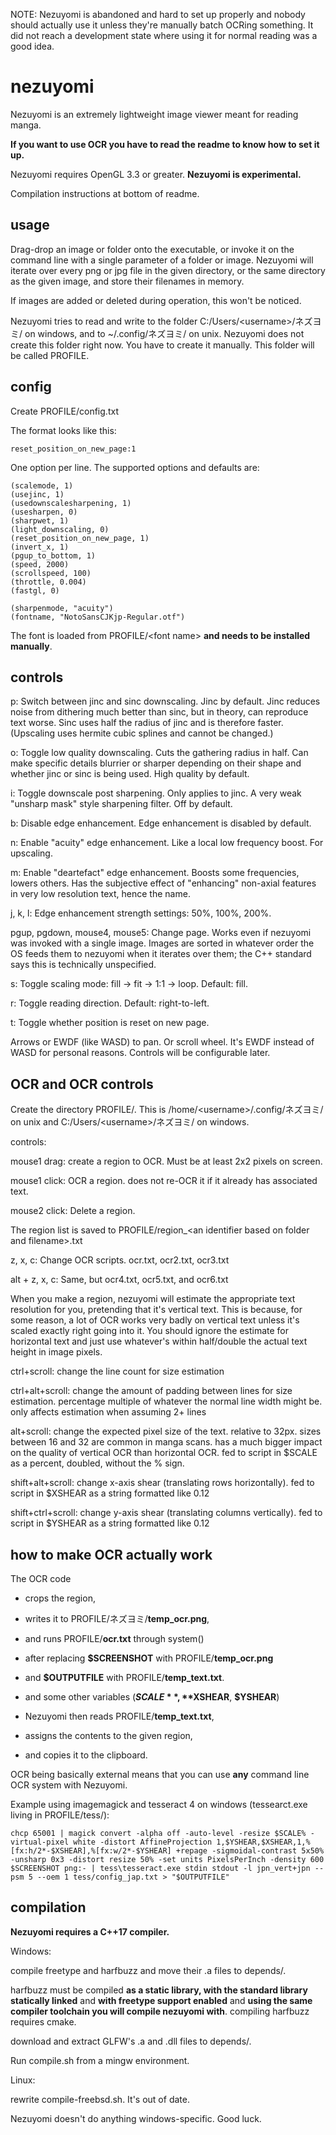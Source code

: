 NOTE: Nezuyomi is abandoned and hard to set up properly and nobody should actually use it unless they're manually batch OCRing something. It did not reach a development state where using it for normal reading was a good idea.

# nezuyomi
Nezuyomi is an extremely lightweight image viewer meant for reading manga.

**If you want to use OCR you have to read the readme to know how to set it up.**

Nezuyomi requires OpenGL 3.3 or greater. **Nezuyomi is experimental.**

Compilation instructions at bottom of readme.

## usage

Drag-drop an image or folder onto the executable, or invoke it on the command line with a single parameter of a folder or image. Nezuyomi will iterate over every png or jpg file in the given directory, or the same directory as the given image, and store their filenames in memory.

If images are added or deleted during operation, this won't be noticed.

Nezuyomi tries to read and write to the folder C:/Users/\<username>/ネズヨミ/ on windows, and to ~/.config/ネズヨミ/ on unix. Nezuyomi does not create this folder right now. You have to create it manually. This folder will be called PROFILE.

## config

Create PROFILE/config.txt

The format looks like this:

    reset_position_on_new_page:1

One option per line. The supported options and defaults are:

    (scalemode, 1)
    (usejinc, 1)
    (usedownscalesharpening, 1)
    (usesharpen, 0)
    (sharpwet, 1)
    (light_downscaling, 0)
    (reset_position_on_new_page, 1)
    (invert_x, 1)
    (pgup_to_bottom, 1)
    (speed, 2000)
    (scrollspeed, 100)
    (throttle, 0.004)
    (fastgl, 0)

    (sharpenmode, "acuity")
    (fontname, "NotoSansCJKjp-Regular.otf")

The font is loaded from PROFILE/\<font name> **and needs to be installed manually**.

## controls

p: Switch between jinc and sinc downscaling. Jinc by default. Jinc reduces noise from dithering much better than sinc, but in theory, can reproduce text worse. Sinc uses half the radius of jinc and is therefore faster. (Upscaling uses hermite cubic splines and cannot be changed.)

o: Toggle low quality downscaling. Cuts the gathering radius in half. Can make specific details blurrier or sharper depending on their shape and whether jinc or sinc is being used. High quality by default.

i: Toggle downscale post sharpening. Only applies to jinc. A very weak "unsharp mask" style sharpening filter. Off by default.

b: Disable edge enhancement. Edge enhancement is disabled by default.

n: Enable "acuity" edge enhancement. Like a local low frequency boost. For upscaling.

m: Enable "deartefact" edge enhancement. Boosts some frequencies, lowers others. Has the subjective effect of "enhancing" non-axial features in very low resolution text, hence the name.

j, k, l: Edge enhancement strength settings: 50%, 100%, 200%.

pgup, pgdown, mouse4, mouse5: Change page. Works even if nezuyomi was invoked with a single image. Images are sorted in whatever order the OS feeds them to nezuyomi when it iterates over them; the C++ standard says this is technically unspecified.

s: Toggle scaling mode: fill -> fit -> 1:1 -> loop. Default: fill.

r: Toggle reading direction. Default: right-to-left.

t: Toggle whether position is reset on new page.

Arrows or EWDF (like WASD) to pan. Or scroll wheel. It's EWDF instead of WASD for personal reasons. Controls will be configurable later.

## OCR and OCR controls

Create the directory PROFILE/. This is /home/\<username>/.config/ネズヨミ/ on unix and C:/Users/\<username>/ネズヨミ/ on windows.

controls:

mouse1 drag: create a region to OCR. Must be at least 2x2 pixels on screen.

mouse1 click: OCR a region. does not re-OCR it if it already has associated text.

mouse2 click: Delete a region.

The region list is saved to PROFILE/region_\<an identifier based on folder and filename>.txt

z, x, c: Change OCR scripts. ocr.txt, ocr2.txt, ocr3.txt

alt + z, x, c: Same, but ocr4.txt, ocr5.txt, and ocr6.txt

When you make a region, nezuyomi will estimate the appropriate text resolution for you, pretending that it's vertical text. This is because, for some reason, a lot of OCR works very badly on vertical text unless it's scaled exactly right going into it. You should ignore the estimate for horizontal text and just use whatever's within half/double the actual text height in image pixels.

ctrl+scroll: change the line count for size estimation

ctrl+alt+scroll: change the amount of padding between lines for size estimation. percentage multiple of whatever the normal line width might be. only affects estimation when assuming 2+ lines

alt+scroll: change the expected pixel size of the text. relative to 32px. sizes between 16 and 32 are common in manga scans. has a much bigger impact on the quality of vertical OCR than horizontal OCR. fed to script in $SCALE as a percent, doubled, without the % sign.

shift+alt+scroll: change x-axis shear (translating rows horizontally). fed to script in $XSHEAR as a string formatted like 0.12

shift+ctrl+scroll: change y-axis shear (translating columns vertically). fed to script in $YSHEAR as a string formatted like 0.12

## how to make OCR actually work

The OCR code

- crops the region,

- writes it to PROFILE/ネズヨミ/**temp_ocr.png**,

- and runs PROFILE/**ocr.txt** through system()

- after replacing **$SCREENSHOT** with PROFILE/**temp_ocr.png**

- and **$OUTPUTFILE** with PROFILE/**temp_text.txt**.

- and some other variables (**$SCALE**, **$XSHEAR**, **$YSHEAR**)

- Nezuyomi then reads PROFILE/**temp_text.txt**,

- assigns the contents to the given region,

- and copies it to the clipboard.

OCR being basically external means that you can use **any** command line OCR system with Nezuyomi.

Example using imagemagick and tesseract 4 on windows (tessearct.exe living in PROFILE/tess/):

    chcp 65001 | magick convert -alpha off -auto-level -resize $SCALE% -virtual-pixel white -distort AffineProjection 1,$YSHEAR,$XSHEAR,1,%[fx:h/2*-$XSHEAR],%[fx:w/2*-$YSHEAR] +repage -sigmoidal-contrast 5x50% -unsharp 0x3 -distort resize 50% -set units PixelsPerInch -density 600 $SCREENSHOT png:- | tess\tesseract.exe stdin stdout -l jpn_vert+jpn --psm 5 --oem 1 tess/config_jap.txt > "$OUTPUTFILE"

## compilation

**Nezuyomi requires a C++17 compiler.**

Windows:

compile freetype and harfbuzz and move their .a files to depends/.

harfbuzz must be compiled **as a static library, with the standard library statically linked** and **with freetype support enabled** and **using the same compiler toolchain you will compile nezuyomi with**. compiling harfbuzz requires cmake.

download and extract GLFW's .a and .dll files to depends/.

Run compile.sh from a mingw environment.

Linux:

rewrite compile-freebsd.sh. It's out of date.

Nezuyomi doesn't do anything windows-specific. Good luck.
